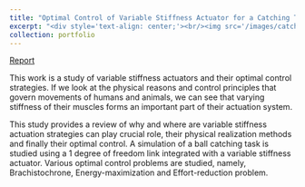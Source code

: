 ```yaml
---
title: "Optimal Control of Variable Stiffness Actuator for a Catching Task"
excerpt: "<div style='text-align: center;'><br/><img src='/images/catch.png' width='300'></div>"
collection: portfolio
---
```


[Report](/files/OptimalControl.pdf)

This work is a study of variable stiffness actuators and their optimal control
strategies. If we look at the physical reasons and control principles that govern
movements of humans and animals, we can see that varying stiffness of their muscles forms an important
part of their actuation system.

This study provides a review of why and where are variable stiffness actuation
strategies can play crucial role, their physical realization methods and finally their optimal
control. A simulation of a ball catching task is studied using a 1 degree of freedom
link integrated with a variable stiffness actuator. Various optimal control problems
are studied, namely, Brachistochrone, Energy-maximization and Effort-reduction
problem. 